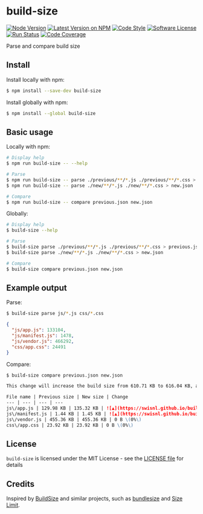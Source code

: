 # build-size

[![Node Version](https://img.shields.io/node/v/build-size.svg)](https://www.npmjs.com/package/build-size)
[![Latest Version on NPM](https://img.shields.io/npm/v/build-size.svg)](https://www.npmjs.com/package/build-size)
[![Code Style](https://img.shields.io/badge/code%20style-standard-brightgreen.svg)](http://standardjs.com)
[![Software License](https://img.shields.io/github/license/swisnl/build-size.svg)](LICENSE)
[![Run Status](https://api.shippable.com/projects/5a0cd55ce39749070006a49e/badge?branch=master)](https://app.shippable.com/github/swisnl/build-size)
[![Code Coverage](https://api.shippable.com/projects/5a0cd55ce39749070006a49e/coverageBadge?branch=master)](https://app.shippable.com/github/swisnl/build-size) 

Parse and compare build size

## Install

Install locally with npm:
```bash
$ npm install --save-dev build-size
```

Install globally with npm:
```bash
$ npm install --global build-size
```

## Basic usage

Locally with npm:
```bash
# Display help
$ npm run build-size -- --help

# Parse
$ npm run build-size -- parse ./previous/**/*.js ./previous/**/*.css > previous.json
$ npm run build-size -- parse ./new/**/*.js ./new/**/*.css > new.json

# Compare
$ npm run build-size -- compare previous.json new.json
```

Globally:
```bash
# Display help
$ build-size --help

# Parse
$ build-size parse ./previous/**/*.js ./previous/**/*.css > previous.json
$ build-size parse ./new/**/*.js ./new/**/*.css > new.json

# Compare
$ build-size compare previous.json new.json
```

## Example output

Parse:
```bash
$ build-size parse js/*.js css/*.css
```

```json
{
  "js/app.js": 133104,
  "js/manifest.js": 1478,
  "js/vendor.js": 466292,
  "css/app.css": 24491
}
```

Compare:
```bash
$ build-size compare previous.json new.json
```

```markdown
This change will increase the build size from 610.71 KB to 616.04 KB, an increase of 5.33 KB \(1%\)

File name | Previous size | New size | Change
--- | --- | --- | ---
js\/app.js | 129.98 KB | 135.32 KB | ![▲](https://swisnl.github.io/build-size/images/increase.svg "Increase") 5.33 KB \(4%\)
js\/manifest.js | 1.44 KB | 1.45 KB | ![▲](https://swisnl.github.io/build-size/images/increase.svg "Increase") 2 B \(0%\)
js\/vendor.js | 455.36 KB | 455.36 KB | 0 B \(0%\)
css\/app.css | 23.92 KB | 23.92 KB | 0 B \(0%\)
```

## License

`build-size` is licensed under the MIT License - see the [LICENSE file](LICENSE) for details

## Credits

Inspired by [BuildSize](https://github.com/Daniel15/BuildSize) and similar projects, such as [bundlesize](https://github.com/siddharthkp/bundlesize) and [Size Limit](https://github.com/ai/size-limit).
